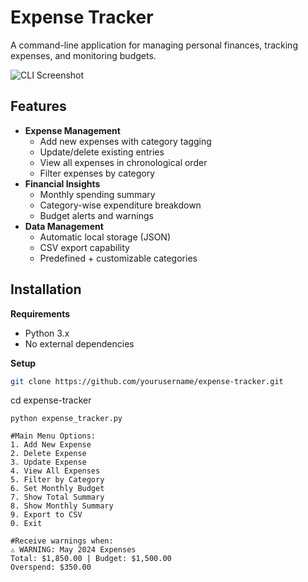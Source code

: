 # Expense Tracker

A command-line application for managing personal finances, tracking expenses, and monitoring budgets.

![CLI Screenshot](https://via.placeholder.com/800x400.png?text=Expense+Tracker+CLI+Demo)

## Features

- **Expense Management**
  - Add new expenses with category tagging
  - Update/delete existing entries
  - View all expenses in chronological order
  - Filter expenses by category
- **Financial Insights**
  - Monthly spending summary
  - Category-wise expenditure breakdown
  - Budget alerts and warnings
- **Data Management**
  - Automatic local storage (JSON)
  - CSV export capability
  - Predefined + customizable categories

## Installation

**Requirements**
   - Python 3.x
   - No external dependencies

**Setup**
```bash
git clone https://github.com/yourusername/expense-tracker.git
```
cd expense-tracker
```
python expense_tracker.py
```
```
#Main Menu Options:
1. Add New Expense
2. Delete Expense
3. Update Expense
4. View All Expenses
5. Filter by Category
6. Set Monthly Budget
7. Show Total Summary
8. Show Monthly Summary
9. Export to CSV
0. Exit
```
```
#Receive warnings when:
⚠️ WARNING: May 2024 Expenses
Total: $1,850.00 | Budget: $1,500.00
Overspend: $350.00
